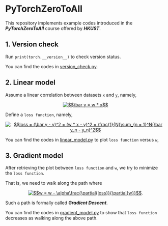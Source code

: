# PyTorchZeroToAll

This repository implements example codes introduced in the ***PyTorchZeroToAll*** course offered by ***HKUST***. 

## 1. Version check

Run ```print(torch.__version__)``` to check version status.

You can find the codes in [version_check.py].

[version_check.py]: https://github.com/Tom-Pomelo/PyTorchZeroToAll/blob/master/1_version_check.py

## 2. Linear model

Assume a linear correlation between datasets `x` and `y`, namely, <center><a href="https://www.codecogs.com/eqnedit.php?latex=\fn_cm&space;$$\bar&space;y&space;=&space;w&space;*&space;x$$" target="_blank"><img src="https://latex.codecogs.com/png.latex?\fn_cm&space;$$\bar&space;y&space;=&space;w&space;*&space;x$$" title="$$\bar y = w * x$$" /></a></center>

Define a `loss function`, namely, <center><a href="https://www.codecogs.com/eqnedit.php?latex=\fn_cm&space;$$loss&space;=&space;(\bar&space;y&space;-&space;y)^2&space;=&space;(w&space;*&space;x&space;-&space;y)^2&space;=&space;\frac{1}{N}\sum_{n&space;=&space;1}^N(\bar&space;y_n&space;-&space;y_n)^2$$" target="_blank"><img src="https://latex.codecogs.com/png.latex?\fn_cm&space;$$loss&space;=&space;(\bar&space;y&space;-&space;y)^2&space;=&space;(w&space;*&space;x&space;-&space;y)^2&space;=&space;\frac{1}{N}\sum_{n&space;=&space;1}^N(\bar&space;y_n&space;-&space;y_n)^2$$" title="$$loss = (\bar y - y)^2 = (w * x - y)^2 = \frac{1}{N}\sum_{n = 1}^N(\bar y_n - y_n)^2$$" /></a></center>

You can find the codes in [linear_model.py] to plot `loss function` versus `w`, 

[linear_model.py]: https://github.com/Tom-Pomelo/PyTorchZeroToAll/blob/master/2_linear_model.py

## 3. Gradient model

After retrieving the plot between `loss function` and `w`, we try to minimize the `loss function`.

That is, we need to walk along the path where 

<center>
<a href="https://www.codecogs.com/eqnedit.php?latex=\fn_cm&space;$$w&space;=&space;w&space;-&space;\alpha\frac{\partial{loss}}{\partial{w}}$$" target="_blank"><img src="https://latex.codecogs.com/png.latex?\fn_cm&space;$$w&space;=&space;w&space;-&space;\alpha\frac{\partial{loss}}{\partial{w}}$$" title="$$w = w - \alpha\frac{\partial{loss}}{\partial{w}}$$" /></a>.
</center>

Such a path is formally called ***Gradient Descent***.

You can find the codes in [gradient_model.py] to show that `loss function` decreases as walking along the above path.

[gradient_model.py]: https://github.com/Tom-Pomelo/PyTorchZeroToAll/blob/master/3_gradient_model.py